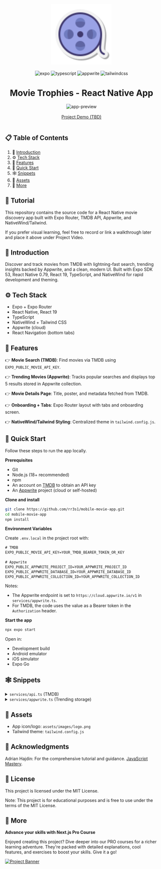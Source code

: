 
<div align="center">
  <br />
  <a href="#" target="_blank">
    <img width="200" height="200" alt="logo" src="./assets/images/logo.png" />
  </a>
  <br />
  <br />
  <div>
    <img src="https://img.shields.io/badge/-Expo-black?style=for-the-badge&logoColor=white&logo=expo&color=000020" alt="expo" />
    <img src="https://img.shields.io/badge/-TypeScript-black?style=for-the-badge&logoColor=white&logo=typescript&color=3178C6" alt="typescript" />
    <img src="https://img.shields.io/badge/-Appwrite-black?style=for-the-badge&logoColor=white&logo=appwrite&color=FD366E" alt="appwrite" />
    <img src="https://img.shields.io/badge/-Tailwind_CSS-black?style=for-the-badge&logoColor=white&logo=tailwindcss&color=06B6D4" alt="tailwindcss" />
  </div>

  <h1 align="center">Movie Trophies - React Native App</h1>
  <div align="center">
    <img width="506" height="502" alt="app-preview" src="https://github.com/user-attachments/assets/e5bb7f8a-d2fe-45a7-b743-5cb244c04cf7" />
  </div>
</div>

<div align="center">
  <br />
  <a href="#" target="_blank">Project Demo (TBD)</a>
  <br />

</div>
<br />

## 📋 <a name="table">Table of Contents</a>

1. 🤖 [Introduction](#introduction)
2. ⚙️ [Tech Stack](#tech-stack)
3. 🔋 [Features](#features)
4. 🤸 [Quick Start](#quick-start)
5. 🕸️ [Snippets](#snippets)
6. 🔗 [Assets](#links)
7. 🚀 [More](#more)

## 🚨 Tutorial

This repository contains the source code for a React Native movie discovery app built with Expo Router, TMDB API, Appwrite, and NativeWind/Tailwind.

If you prefer visual learning, feel free to record or link a walkthrough later and place it above under Project Video.

## <a name="introduction">🤖 Introduction</a>

Discover and track movies from TMDB with lightning-fast search, trending insights backed by Appwrite, and a clean, modern UI. Built with Expo SDK 53, React Native 0.79, React 19, TypeScript, and NativeWind for rapid development and theming.

## <a name="tech-stack">⚙️ Tech Stack</a>

- Expo + Expo Router
- React Native, React 19
- TypeScript
- NativeWind + Tailwind CSS
- Appwrite (cloud)
- React Navigation (bottom tabs)

## <a name="features">🔋 Features</a>

👉 **Movie Search (TMDB)**: Find movies via TMDB using `EXPO_PUBLIC_MOVIE_API_KEY`.

👉 **Trending Movies (Appwrite)**: Tracks popular searches and displays top 5 results stored in Appwrite collection.

👉 **Movie Details Page**: Title, poster, and metadata fetched from TMDB.

👉 **Onboarding + Tabs**: Expo Router layout with tabs and onboarding screen.

👉 **NativeWind/Tailwind Styling**: Centralized theme in `tailwind.config.js`.

## <a name="quick-start">🤸 Quick Start</a>

Follow these steps to run the app locally.

**Prerequisites**

- Git
- Node.js (18+ recommended)
- npm
- An account on [TMDB](https://www.themoviedb.org/) to obtain an API key
- An [Appwrite](https://appwrite.io/) project (cloud or self-hosted)

**Clone and install**

```bash
git clone https://github.com/rr3s1/mobile-movie-app.git
cd mobile-movie-app
npm install
```

**Environment Variables**

Create `.env.local` in the project root with:

```env
# TMDB
EXPO_PUBLIC_MOVIE_API_KEY=YOUR_TMDB_BEARER_TOKEN_OR_KEY

# Appwrite
EXPO_PUBLIC_APPWRITE_PROJECT_ID=YOUR_APPWRITE_PROJECT_ID
EXPO_PUBLIC_APPWRITE_DATABASE_ID=YOUR_APPWRITE_DATABASE_ID
EXPO_PUBLIC_APPWRITE_COLLECTION_ID=YOUR_APPWRITE_COLLECTION_ID
```

Notes:
- The Appwrite endpoint is set to `https://cloud.appwrite.io/v1` in `services/appwrite.ts`.
- For TMDB, the code uses the value as a Bearer token in the `Authorization` header.

**Start the app**

```bash
npx expo start
```

Open in:

- Development build
- Android emulator
- iOS simulator
- Expo Go

## <a name="snippets">🕸️ Snippets</a>

<details>
<summary><code>services/api.ts</code> (TMDB)</summary>

```ts
export const TMDB_CONFIG = {
  BASE_URL: "https://api.themoviedb.org/3",
  API_KEY: process.env.EXPO_PUBLIC_MOVIE_API_KEY,
  headers: {
    accept: "application/json",
    Authorization: `Bearer ${process.env.EXPO_PUBLIC_MOVIE_API_KEY}`,
  },
};

export const fetchMovies = async ({ query }: { query: string }) => {
  const endpoint = query
    ? `${TMDB_CONFIG.BASE_URL}/search/movie?query=${encodeURIComponent(query)}`
    : `${TMDB_CONFIG.BASE_URL}/discover/movie?sort_by=popularity.desc`;

  const res = await fetch(endpoint, { method: "GET", headers: TMDB_CONFIG.headers });
  if (!res.ok) throw new Error(`Failed to fetch movies: ${res.statusText}`);
  const data = await res.json();
  return data.results;
};

export const fetchMovieDetails = async (movieId: string): Promise<MovieDetails> => {
  const res = await fetch(
    `${TMDB_CONFIG.BASE_URL}/movie/${movieId}?api_key=${TMDB_CONFIG.API_KEY}`,
    { method: "GET", headers: TMDB_CONFIG.headers }
  );
  if (!res.ok) throw new Error(`Failed to fetch movie details: ${res.statusText}`);
  return res.json();
};
```

</details>

<details>
<summary><code>services/appwrite.ts</code> (Trending storage)</summary>

```ts
import { Client, Databases, ID, Query } from "react-native-appwrite";

const DATABASE_ID = process.env.EXPO_PUBLIC_APPWRITE_DATABASE_ID!;
const COLLECTION_ID = process.env.EXPO_PUBLIC_APPWRITE_COLLECTION_ID!;

const client = new Client()
  .setEndpoint("https://cloud.appwrite.io/v1")
  .setProject(process.env.EXPO_PUBLIC_APPWRITE_PROJECT_ID!);

const database = new Databases(client);

export const updateSearchCount = async (query: string, movie: Movie) => {
  const result = await database.listDocuments(DATABASE_ID, COLLECTION_ID, [
    Query.equal("searchTerm", query),
  ]);

  if (result.documents.length > 0) {
    const existing = result.documents[0];
    await database.updateDocument(DATABASE_ID, COLLECTION_ID, existing.$id, {
      count: existing.count + 1,
    });
  } else {
    await database.createDocument(DATABASE_ID, COLLECTION_ID, ID.unique(), {
      searchTerm: query,
      movie_id: movie.id,
      title: movie.title,
      count: 1,
      poster_url: `https://image.tmdb.org/t/p/w500${movie.poster_path}`,
    });
  }
};

export const getTrendingMovies = async (): Promise<TrendingMovie[] | undefined> => {
  try {
    const result = await database.listDocuments(DATABASE_ID, COLLECTION_ID, [
      Query.limit(5),
      Query.orderDesc("count"),
    ]);
    return result.documents as unknown as TrendingMovie[];
  } catch (e) {
    console.error(e);
    return undefined;
  }
};
```

</details>

## <a name="links">🔗 Assets</a>

- App icon/logo: `assets/images/logo.png`
- Tailwind theme: `tailwind.config.js`


## 🤝 Acknowledgments

Adrian Hajdin: For the comprehensive tutorial and
guidance. [JavaScript Mastery](https://www.youtube.com/watch?v=kt0FrkQgw8w&t=3910s&ab_channel=JavaScriptMastery).

## 📄 License

This project is licensed under the MIT License.

Note: This project is for educational purposes and is free to use under the terms of the MIT License.


## <a name="more">🚀 More</a>

**Advance your skills with Next.js Pro Course**

Enjoyed creating this project? Dive deeper into our PRO courses for a richer learning adventure. They're packed with
detailed explanations, cool features, and exercises to boost your skills. Give it a go!

<a href="https://jsmastery.pro/next15" target="_blank">
   <img src="https://github.com/user-attachments/assets/b8760e69-1f81-4a71-9108-ceeb1de36741" alt="Project Banner">
</a>
